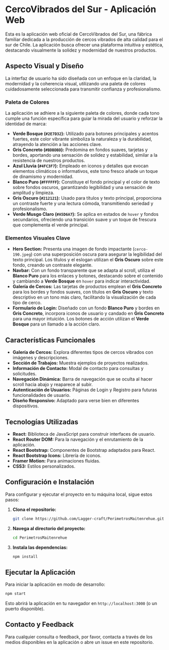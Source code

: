 # CercoVibrados del Sur - Aplicación Web

Esta es la aplicación web oficial de CercoVibrados del Sur, una fábrica familiar dedicada a la producción de cercos vibrados de alta calidad para el sur de Chile. La aplicación busca ofrecer una plataforma intuitiva y estética, destacando visualmente la solidez y modernidad de nuestros productos.

## Aspecto Visual y Diseño

La interfaz de usuario ha sido diseñada con un enfoque en la claridad, la modernidad y la coherencia visual, utilizando una paleta de colores cuidadosamente seleccionada para transmitir confianza y profesionalismo.

### Paleta de Colores

La aplicación se adhiere a la siguiente paleta de colores, donde cada tono cumple una función específica para guiar la mirada del usuario y reforzar la identidad de marca:

*   **Verde Bosque (`#2E7D32`):** Utilizado para botones principales y acentos fuertes, este color vibrante simboliza la naturaleza y la durabilidad, atrayendo la atención a las acciones clave.
*   **Gris Concreto (`#BDBDBD`):** Predomina en fondos suaves, tarjetas y bordes, aportando una sensación de solidez y estabilidad, similar a la resistencia de nuestros productos.
*   **Azul Lluvia (`#4FC3F7`):** Empleado en iconos y detalles que evocan elementos climáticos o informativos, este tono fresco añade un toque de dinamismo y modernidad.
*   **Blanco Puro (`#FFFFFF`):** Constituye el fondo principal y el color de texto sobre fondos oscuros, garantizando legibilidad y una sensación de amplitud y limpieza.
*   **Gris Oscuro (`#212121`):** Usado para títulos y texto principal, proporciona un contraste fuerte y una lectura cómoda, transmitiendo seriedad y profesionalismo.
*   **Verde Musgo Claro (`#A5D6A7`):** Se aplica en estados de `hover` y fondos secundarios, ofreciendo una transición suave y un toque de frescura que complementa el verde principal.

### Elementos Visuales Clave

*   **Hero Section:** Presenta una imagen de fondo impactante (`cerco-190.jpeg`) con una superposición oscura para asegurar la legibilidad del texto principal. Los títulos y el eslogan utilizan el **Gris Oscuro** sobre este fondo, creando un contraste elegante.
*   **Navbar:** Con un fondo transparente que se adapta al scroll, utiliza el **Blanco Puro** para los enlaces y botones, destacando sobre el contenido y cambiando a **Verde Bosque** en `hover` para indicar interactividad.
*   **Galería de Cercos:** Las tarjetas de productos emplean el **Gris Concreto** para los bordes y fondos suaves, con títulos en **Gris Oscuro** y texto descriptivo en un tono más claro, facilitando la visualización de cada tipo de cerco.
*   **Formulario de Login:** Diseñado con un fondo **Blanco Puro** y bordes en **Gris Concreto**, incorpora iconos de usuario y candado en **Gris Concreto** para una mayor intuición. Los botones de acción utilizan el **Verde Bosque** para un llamado a la acción claro.

## Características Funcionales

*   **Galería de Cercos:** Explora diferentes tipos de cercos vibrados con imágenes y descripciones.
*   **Sección de Trabajos:** Muestra ejemplos de proyectos realizados.
*   **Información de Contacto:** Modal de contacto para consultas y solicitudes.
*   **Navegación Dinámica:** Barra de navegación que se oculta al hacer scroll hacia abajo y reaparece al subir.
*   **Autenticación de Usuarios:** Páginas de Login y Registro para futuras funcionalidades de usuario.
*   **Diseño Responsivo:** Adaptado para verse bien en diferentes dispositivos.

## Tecnologías Utilizadas

*   **React:** Biblioteca de JavaScript para construir interfaces de usuario.
*   **React Router DOM:** Para la navegación y el enrutamiento de la aplicación.
*   **React Bootstrap:** Componentes de Bootstrap adaptados para React.
*   **React Bootstrap Icons:** Librería de iconos.
*   **Framer Motion:** Para animaciones fluidas.
*   **CSS3:** Estilos personalizados.

## Configuración e Instalación

Para configurar y ejecutar el proyecto en tu máquina local, sigue estos pasos:

1.  **Clona el repositorio:**
    ```bash
    git clone https://github.com/Lagger-craft/PerimetrosMaitenrehue.git
    ```
2.  **Navega al directorio del proyecto:**
    ```bash
    cd PerimetrosMaitenrehue
    ```
3.  **Instala las dependencias:**
    ```bash
    npm install
    ```

## Ejecutar la Aplicación

Para iniciar la aplicación en modo de desarrollo:

```bash
npm start
```

Esto abrirá la aplicación en tu navegador en `http://localhost:3000` (o un puerto disponible).

## Contacto y Feedback

Para cualquier consulta o feedback, por favor, contacta a través de los medios disponibles en la aplicación o abre un issue en este repositorio.

